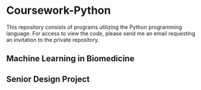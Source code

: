 # Coursework-Python
This repository consists of programs utilizing the Python programming language. For access to view the code, please send me an email requesting an invitation to the private repository.

## Machine Learning in Biomedicine

## Senior Design Project
